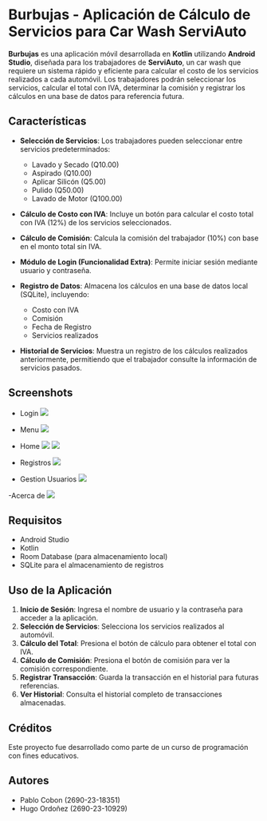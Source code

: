 # Burbujas - Aplicación de Cálculo de Servicios para Car Wash ServiAuto

**Burbujas** es una aplicación móvil desarrollada en **Kotlin** utilizando **Android Studio**, diseñada para los trabajadores de **ServiAuto**, un car wash que requiere un sistema rápido y eficiente para calcular el costo de los servicios realizados a cada automóvil. Los trabajadores podrán seleccionar los servicios, calcular el total con IVA, determinar la comisión y registrar los cálculos en una base de datos para referencia futura.

## Características

- **Selección de Servicios**: Los trabajadores pueden seleccionar entre servicios predeterminados:
  - Lavado y Secado (Q10.00)
  - Aspirado (Q10.00)
  - Aplicar Silicón (Q5.00)
  - Pulido (Q50.00)
  - Lavado de Motor (Q100.00)

- **Cálculo de Costo con IVA**: Incluye un botón para calcular el costo total con IVA (12%) de los servicios seleccionados.

- **Cálculo de Comisión**: Calcula la comisión del trabajador (10%) con base en el monto total sin IVA.

- **Módulo de Login (Funcionalidad Extra)**: Permite iniciar sesión mediante usuario y contraseña.

- **Registro de Datos**: Almacena los cálculos en una base de datos local (SQLite), incluyendo:
  - Costo con IVA
  - Comisión
  - Fecha de Registro
  - Servicios realizados

- **Historial de Servicios**: Muestra un registro de los cálculos realizados anteriormente, permitiendo que el trabajador consulte la información de servicios pasados.

## Screenshots
- Login
![](/images/login.png)

- Menu
![](/images/menu.png)

- Home
![](/images/home1.png)
![](/images/home2.png)

- Registros
![](/images/registros.png)

- Gestion Usuarios
![](/images/gestionDeUsuarios.png)

-Acerca de
![](/images/acercaDe.png)

## Requisitos

- Android Studio
- Kotlin
- Room Database (para almacenamiento local)
- SQLite para el almacenamiento de registros

## Uso de la Aplicación

1. **Inicio de Sesión**: Ingresa el nombre de usuario y la contraseña para acceder a la aplicación.
2. **Selección de Servicios**: Selecciona los servicios realizados al automóvil.
3. **Cálculo del Total**: Presiona el botón de cálculo para obtener el total con IVA.
4. **Cálculo de Comisión**: Presiona el botón de comisión para ver la comisión correspondiente.
5. **Registrar Transacción**: Guarda la transacción en el historial para futuras referencias.
6. **Ver Historial**: Consulta el historial completo de transacciones almacenadas.

## Créditos

Este proyecto fue desarrollado como parte de un curso de programación con fines educativos.

## Autores

- Pablo Cobon (2690-23-18351)
- Hugo Ordoñez (2690-23-10929)
